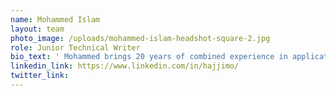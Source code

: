 ```yaml
---
name: Mohammed Islam
layout: team
photo_image: /uploads/mohammed-islam-headshot-square-2.jpg
role: Junior Technical Writer
bio_text: ' Mohammed brings 20 years of combined experience in application development, systems integration, and IT operations. On one occasion whilst working out of a former employer’s corporate office and observing a shanty town in the distance from the window, he wondered if his company’s offerings would ever make a difference in the lives of the people he saw. He came to the conclusion that it would not and then bid farewell to the corporate world shortly thereafter. Now as a technical writer at the Interledger Foundation, Mohammed is passionate about enabling creatives, change makers, and innovators in building the pathways for financial inclusion.'
linkedin_link: https://www.linkedin.com/in/hajjimo/
twitter_link:
---
```


